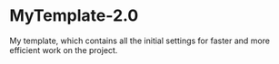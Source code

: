 # MyTemplate-2.0
My template, which contains all the initial settings for faster and more efficient work on the project.

